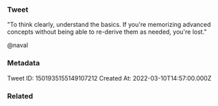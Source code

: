 ### Tweet
"To think clearly, understand the basics. If you're memorizing advanced concepts without being able to re-derive them as needed, you're lost."

@naval

### Metadata
Tweet ID: 1501935155149107212
Created At: 2022-03-10T14:57:00.000Z

### Related

